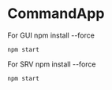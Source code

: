 # CommandApp

For GUI
	npm install --force
 
	npm start
	
	
For SRV
	npm install --force
 
	npm start
